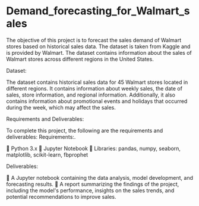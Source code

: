 # Demand_forecasting_for_Walmart_sales
The objective of this project is to forecast the sales demand of Walmart stores based on historical sales data. The dataset is taken from Kaggle and is provided by Walmart. The dataset contains information about the sales of Walmart stores across different regions in the United States.

Dataset:

The dataset contains historical sales data for 45 Walmart stores located in different regions. It contains information about weekly sales, the date of sales, store information, and regional information. Additionally, it also contains information about promotional events and holidays that occurred during the week, which may affect the sales.

Requirements and Deliverables:

To complete this project, the following are the requirements and deliverables:
Requirements:.

 Python 3.x
 Jupyter Notebook
 Libraries: pandas, numpy, seaborn, matplotlib, scikit-learn, fbprophet

Deliverables:

 A Jupyter notebook containing the data analysis, model development, and forecasting results.
 A report summarizing the findings of the project, including the model's performance, insights on the sales trends, and potential recommendations to improve sales.
